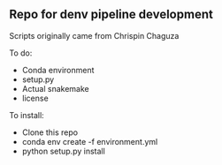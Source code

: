 ## Repo for denv pipeline development

Scripts originally came from Chrispin Chaguza

To do:
- Conda environment
- setup.py
- Actual snakemake
- license

To install:

- Clone this repo
- conda env create -f environment.yml
- python setup.py install 
